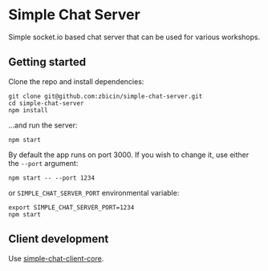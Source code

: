 # Simple Chat Server

Simple socket.io based chat server that can be used for various workshops.

## Getting started

Clone the repo and install dependencies:
```
git clone git@github.com:zbicin/simple-chat-server.git
cd simple-chat-server
npm install
```

...and run the server:
```
npm start
```

By default the app runs on port 3000. If you wish to change it, use either the `--port` argument: 

```
npm start -- --port 1234
```

or `SIMPLE_CHAT_SERVER_PORT` environmental variable:

```
export SIMPLE_CHAT_SERVER_PORT=1234
npm start
```

## Client development

Use [simple-chat-client-core](https://github.com/zbicin/simple-chat-client-core).
